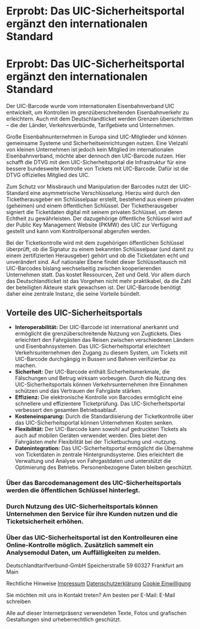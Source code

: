 Erprobt: Das UIC-Sicherheitsportal ergänzt den internationalen Standard
==========

Erprobt: Das UIC-Sicherheitsportal ergänzt den internationalen Standard
==========

Der UIC-Barcode wurde vom internationalen Eisenbahnverband UIC entwickelt, um Kontrollen im grenzüberschreitenden Eisenbahnverkehr zu erleichtern. Auch mit dem Deutschlandticket werden Grenzen überschritten – die der Länder, Verkehrsverbünde, Tarifgebiete und Unternehmen.

Große Eisenbahnunternehmen in Europa sind UIC-Mitglieder und können gemeinsame Systeme und Sicherheitseinrichtungen nutzen. Eine Vielzahl von kleinen Unternehmen ist jedoch kein Mitglied im internationalen Eisenbahnverband, möchte aber dennoch den UIC-Barcode nutzen. Hier schafft die DTVG mit dem UIC-Sicherheitsportal die Infrastruktur für eine bessere bundesweite Kontrolle von Tickets mit UIC-Barcode. Dafür ist die DTVG offizielles Mitglied des UIC.

Zum Schutz vor Missbrauch und Manipulation der Barcodes nutzt der UIC-Standard eine asymmetrische Verschlüsselung. Hierzu wird durch den Ticketherausgeber ein Schlüsselpaar erstellt, bestehend aus einem privaten (geheimen) und einem öffentlichen Schlüssel. Der Ticketherausgeber signiert die Ticketdaten digital mit seinem privaten Schlüssel, um deren Echtheit zu gewährleisten. Der dazugehörige öffentliche Schlüssel wird auf der Public Key Management Website (PKMW) des UIC zur Verfügung gestellt und kann vom Kontrollpersonal abgerufen werden.

Bei der Ticketkontrolle wird mit dem zugehörigen öffentlichen Schlüssel überprüft, ob die Signatur zu einem bekannten Schlüsselpaar (und damit zu einem zertifizierten Herausgeber) gehört und ob die Ticketdaten echt und unverändert sind. Auf nationaler Ebene findet dieser Schlüsseltausch mit UIC-Barcodes bislang wechselseitig zwischen kooperierenden Unternehmen statt. Das kostet Ressourcen, Zeit und Geld. Vor allem durch das Deutschlandticket ist das Vorgehen nicht mehr praktikabel, da die Zahl der beteiligten Akteure stark gewachsen ist. Der UIC-Barcode benötigt daher eine zentrale Instanz, die seine Vorteile bündelt.

Vorteile des UIC-Sicherheitsportals
----------

* **Interoperabilität:** Der UIC-Barcode ist international anerkannt und ermöglicht die grenzüberschreitende Nutzung von Zugtickets. Dies erleichtert den Fahrgästen das Reisen zwischen verschiedenen Ländern und Eisenbahnsystemen. Das UIC-Sicherheitsportal erleichtert Verkehrsunternehmen den Zugang zu diesem System, um Tickets mit UIC-Barcode durchgängig in Bussen und Bahnen verifizierbar zu machen.
* **Sicherheit:** Der UIC-Barcode enthält Sicherheitsmerkmale, die Fälschungen und Betrug wirksam vorbeugen. Durch die Nutzung des UIC-Sicherheitsportals können Verkehrsunternehmen ihre Einnahmen schützen und das Vertrauen der Fahrgäste stärken.
* **Effizienz:** Die elektronische Kontrolle von Barcodes ermöglicht eine schnellere und effizientere Ticketprüfung. Das UIC-Sicherheitsportal verbessert den gesamten Betriebsablauf.
* **Kosteneinsparung:** Durch die Standardisierung der Ticketkontrolle über das UIC-Sicherheitsportal können Unternehmen Kosten senken.
* **Flexibilität:** Der UIC-Barcode kann sowohl auf gedruckten Tickets als auch auf mobilen Geräten verwendet werden. Dies bietet den Fahrgästen mehr Flexibilität bei der Ticketbuchung und -nutzung.
* **Datenintegration:** Das UIC-Sicherheitsportal ermöglicht die Übernahme von Ticketdaten in zentrale Hintergrundsysteme. Dies erleichtert die Verwaltung und Analyse von Fahrgastdaten und unterstützt die Optimierung des Betriebs. Personenbezogene Daten bleiben geschützt.

### Über das Barcodemanagement des UIC-Sicherheitsportals werden die öffentlichen Schlüssel hinterlegt. ###

### Durch Nutzung des UIC-Sicherheitsportals können Unternehmen den Service für ihre Kunden nutzen und die Ticketsicherheit erhöhen. ###

### Über das UIC-Sicherheitsportal ist den Kontrolleuren eine Online-Kontrolle möglich. Zusätzlich sammelt ein Analysemodul Daten, um Auffälligkeiten zu melden. ###

 Deutschlandtarifverbund-GmbH
Speicherstraße 59
60327 Frankfurt am Main

 Rechtliche Hinweise
[Impressum](https://sicherheit.deutschlandtarifverbund.de/impressum)
[Datenschutzerklärung](https://sicherheit.deutschlandtarifverbund.de/datenschutz)
[Cookie Einwilligung](https://sicherheit.deutschlandtarifverbund.de/datenschutz)

 Sie möchten mit uns in Kontakt treten? Am besten per E-Mail:
E-Mail schreiben

[](https://www.linkedin.com/company/67319861)

Alle auf dieser Internetpräsenz verwendeten Texte, Fotos und grafischen Gestaltungen sind urheberrechtlich geschützt.
